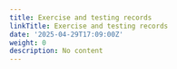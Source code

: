 ```yaml
---
title: Exercise and testing records
linkTitle: Exercise and testing records
date: '2025-04-29T17:09:00Z'
weight: 0
description: No content
---
```



